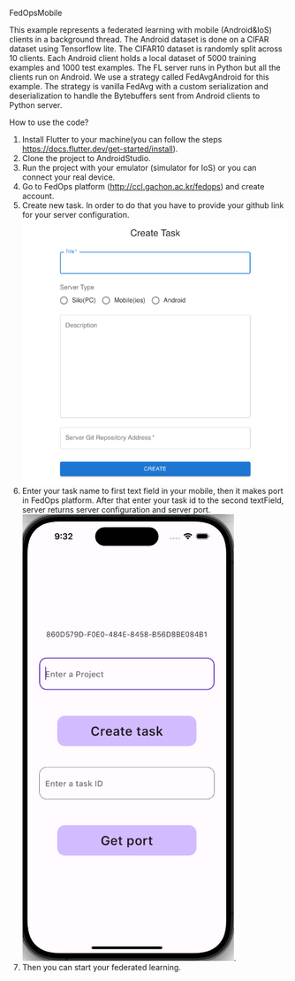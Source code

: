 FedOpsMobile

This example represents a federated learning with mobile (Android&IoS) clients in a background thread. The Android dataset is done on a CIFAR dataset using Tensorflow lite.
The CIFAR10 dataset is randomly split across 10 clients. Each Android client holds a local dataset of 5000 training examples and 1000 test examples.
The FL server runs in Python but all the clients run on Android.
We use a strategy called FedAvgAndroid for this example.
The strategy is vanilla FedAvg with a custom serialization and deserialization to handle the Bytebuffers sent from Android clients to Python server.

How to use the code?

1. Install Flutter to your machine(you can follow the steps https://docs.flutter.dev/get-started/install).
2. Clone the project to AndroidStudio.
3. Run the project with your emulator (simulator for IoS) or you can connect your real device.
4. Go to FedOps platform (http://ccl.gachon.ac.kr/fedops) and create account.
5. Create new task. In order to do that you have to provide your github link for your server configuration.
![](assets/img.png)
6. Enter your task name to first text field in your mobile, then it makes port in FedOps platform. After that enter your task id to the second textField, server returns server configuration and server 
port.
![](assets/img_2.png).
7. Then you can start your federated learning.


